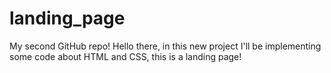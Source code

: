 # landing_page
My second GitHub repo!
Hello there, in this new project I'll be implementing some code about HTML and CSS, this is a landing page!
